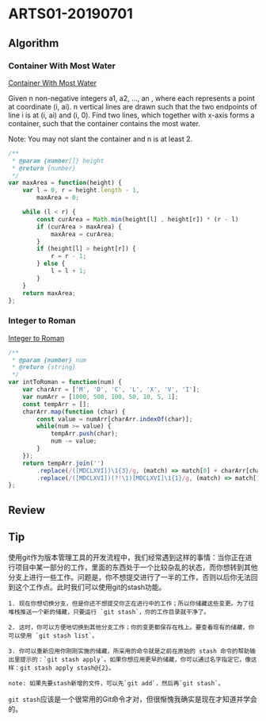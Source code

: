 # ARTS01-20190701

## Algorithm

### Container With Most Water

[Container With Most Water](https://leetcode-cn.com/problems/container-with-most-water/)

Given n non-negative integers a1, a2, ..., an , where each represents a point at coordinate (i, ai). n vertical lines are drawn such that the two endpoints of line i is at (i, ai) and (i, 0). Find two lines, which together with x-axis forms a container, such that the container contains the most water.

Note: You may not slant the container and n is at least 2.

```javascript
/**
 * @param {number[]} height
 * @return {number}
 */
var maxArea = function(height) {
    var l = 0, r = height.length - 1,
        maxArea = 0;

    while (l < r) {
        const curArea = Math.min(height[l] , height[r]) * (r - l)
        if (curArea > maxArea) {
            maxArea = curArea;
        }
        if (height[l] > height[r]) {
            r = r - 1;
        } else {
            l = l + 1;
        }
    }
    return maxArea;
};
```

### Integer to Roman

[Integer to Roman](https://leetcode-cn.com/problems/integer-to-roman/)

```javascript
/**
 * @param {number} num
 * @return {string}
 */
var intToRoman = function(num) {
    var charArr = ['M', 'D', 'C', 'L', 'X', 'V', 'I'];
    var numArr = [1000, 500, 100, 50, 10, 5, 1];
    const tempArr = [];
    charArr.map(function (char) {
        const value = numArr[charArr.indexOf(char)];
        while(num >= value) {
            tempArr.push(char);
            num -= value;
        }
    });
    return tempArr.join('')
        .replace(/([MDCLXVI])\1{3}/g, (match) => match[0] + charArr[charArr.indexOf(match[0]) - 1])
        .replace(/([MDCLXVI])(?!\1)[MDCLXVI]\1{1}/g, (match) => match[1] + charArr[charArr.indexOf(match[0]) - 1]);
};
```

## Review

## Tip

使用git作为版本管理工具的开发流程中，我们经常遇到这样的事情：当你正在进行项目中某一部分的工作，里面的东西处于一个比较杂乱的状态，而你想转到其他分支上进行一些工作。问题是，你不想提交进行了一半的工作，否则以后你无法回到这个工作点。此时我们可以使用git的stash功能。

    1. 现在你想切换分支，但是你还不想提交你正在进行中的工作；所以你储藏这些变更。为了往堆栈推送一个新的储藏，只要运行 `git stash`，你的工作目录就干净了。

    2. 这时，你可以方便地切换到其他分支工作；你的变更都保存在栈上。要查看现有的储藏，你可以使用 `git stash list`。

    3. 你可以重新应用你刚刚实施的储藏，所采用的命令就是之前在原始的 stash 命令的帮助输出里提示的：`git stash apply`。如果你想应用更早的储藏，你可以通过名字指定它，像这样：git stash apply stash@{2}。

    note: 如果先要stash新增的文件，可以先`git add`，然后再`git stash`。

`git stash`应该是一个很常用的Git命令才对，但很惭愧我确实是现在才知道并学会的。
